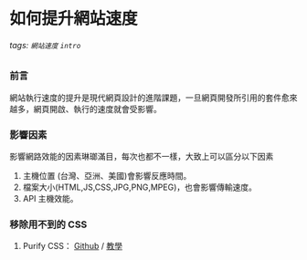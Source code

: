 # 如何提升網站速度
###### tags: `網站速度` `intro`

### 前言
網站執行速度的提升是現代網頁設計的進階課題，一旦網頁開發所引用的套件愈來越多，網頁開啟、執行的速度就會受影響。

### 影響因素
影響網路效能的因素琳瑯滿目，每次也都不一樣，大致上可以區分以下因素
1. 主機位置 (台灣、亞洲、美國)會影響反應時間。
2. 檔案大小(HTML,JS,CSS,JPG,PNG,MPEG)，也會影響傳輸速度。
3. API 主機效能。

### 移除用不到的 CSS
1. Purify CSS： [Github](https://github.com/purifycss/purifycss) / [教學](https://www.youtube.com/watch?v=06UsYjOezvc)

